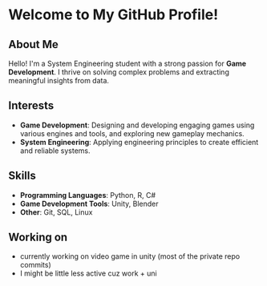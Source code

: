 # Welcome to My GitHub Profile!

## About Me
Hello! I'm a System Engineering student with a strong passion for **Game Development**. I thrive on solving complex problems and extracting meaningful insights from data.

## Interests
- **Game Development**: Designing and developing engaging games using various engines and tools, and exploring new gameplay mechanics.
- **System Engineering**: Applying engineering principles to create efficient and reliable systems.

## Skills
- **Programming Languages**: Python, R, C#
- **Game Development Tools**: Unity, Blender
- **Other**: Git, SQL, Linux

## Working on
- currently working on video game in unity (most of the private repo commits)
- I might be little less active cuz work + uni
